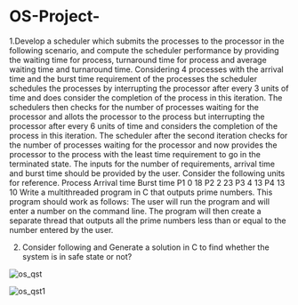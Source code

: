 # OS-Project-

1.Develop a scheduler which submits the processes to the processor in the following scenario, and compute the scheduler performance by providing the waiting time for process, turnaround time for process and average waiting time and turnaround time.
Considering 4 processes with the arrival time and the burst time requirement of the processes the scheduler schedules the processes by interrupting the processor after every 3 units of time and does consider the completion of the process in this iteration. The schedulers then checks for the number of processes waiting for the processor and allots the processor to the process but interrupting the processor after every 6 units of time and considers the completion of the process in this iteration. The scheduler after the second iteration checks for the number of processes waiting for the processor and now provides the processor to the process with the least time requirement to go in the terminated state.
The inputs for the number of requirements, arrival time and burst time should be provided by the user.
Consider the following units for reference.
Process Arrival time Burst time
P1 0 18
P2 2 23
P3 4 13
P4 13 10
Write a multithreaded program in C that outputs prime numbers. This program should work as follows: The user will run the program and will enter a number on the command line. The program will then create a separate thread that outputs all the prime numbers less than or equal to the number entered by the user.


2. Consider following and Generate a solution in C to find whether the system is in safe state or not?


![os_qst](https://user-images.githubusercontent.com/38296507/38639022-a2e0a68e-3ded-11e8-966f-c54f41023999.JPG)


![os_qst1](https://user-images.githubusercontent.com/38296507/38638661-9de89912-3dec-11e8-8360-e416debdbd08.JPG)


